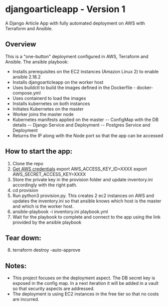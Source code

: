 # djangoarticleapp - Version 1
 A Django Article App with fully automated deployment on AWS with Terraform and Ansible.

## Overview
This is a "one-button" deployment configured in AWS, Terraform and Ansible.
The ansible playbook:
- Installs prerequisites on the EC2 instances (Amazon Linux 2) to enable ansible 2.18.2
- Installs djangoarticleapp on the worker host
- Uses buildctl to build the images defined in the Dockerfile - docker-compose.yml
- Uses containerd to load the images
- Installs kubernetes on both instances
- Initiates Kubernetes on the master
- Worker joins the master node
- Kubernetes manifests applied on the master
-- ConfigMap with the DB details
-- Django Service and Deployment
-- Postgres Service and Deployment
- Returns the IP along with the Node port so that the app can be accessed

## How to start the app:
1) Clone the repo 
2) [Get AWS credentials](https://docs.aws.amazon.com/IAM/latest/UserGuide/id_credentials_access-keys.html)
export AWS_ACCESS_KEY_ID=XXXX
export AWS_SECRET_ACCESS_KEY=XXXX
3) Store the private key in the provision folder and update inventory.ini accordingly with the right path. 
4) cd provision
5) Run python3 provision.py. This creates 2 ec2 instances on AWS and updates the inventory.ini so that ansible knows which host is the master and which is the worker host. 
6) ansible-playbook -i inventory.ini playbook.yml
7) Wait for the playbook to complete and connect to the app using the link provided by the ansible playbook

## Tear down:
8) terraform destroy -auto-approve


## Notes: 
- This project focuses on the deployment aspect. The DB secret key is exposed in the config map. In a next iteration it will be added in a vault so that security aspects are addressed.
- The deployment is using EC2 instances in the free tier so that no costs are incurred.  